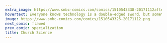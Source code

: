 ```yaml
---
extra_image: https://www.smbc-comics.com/comics/1510543338-20171112after.png
hovertext: Everyone knows technology is a double-edged sword, but sometimes the other side of the sword is serrated and coated in poison.
image: https://www.smbc-comics.com/comics/1510543326-20171112.png
next_comic: flawed
prev_comic: specialization
title: Church Science
---
```



